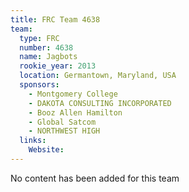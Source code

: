 ```yaml
---
title: FRC Team 4638
team:
  type: FRC
  number: 4638
  name: Jagbots
  rookie_year: 2013
  location: Germantown, Maryland, USA
  sponsors:
    - Montgomery College
    - DAKOTA CONSULTING INCORPORATED
    - Booz Allen Hamilton
    - Global Satcom
    - NORTHWEST HIGH
  links:
    Website: 
---
```

No content has been added for this team